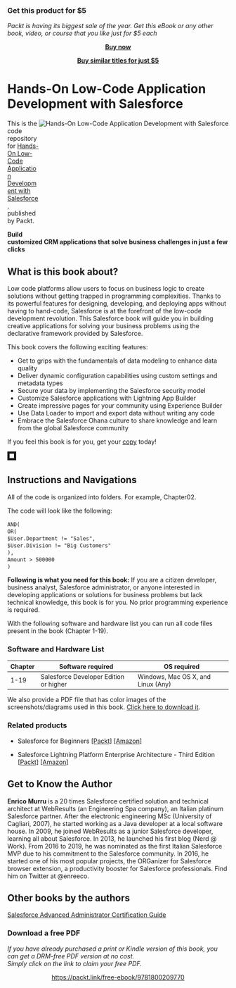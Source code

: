 
### Get this product for $5

<i>Packt is having its biggest sale of the year. Get this eBook or any other book, video, or course that you like just for $5 each</i>


<b><p align='center'>[Buy now](https://packt.link/9781800209770)</p></b>


<b><p align='center'>[Buy similar titles for just $5](https://subscription.packtpub.com/search)</p></b>


# Hands-On Low-Code Application Development with Salesforce

<a href="https://www.packtpub.com/product/hands-on-low-code-application-development-with-salesforce/9781800209770?utm_source=github&utm_medium=repository&utm_campaign=9781800209770"><img src="https://static.packt-cdn.com/products/9781800209770/cover/smaller" alt="Hands-On Low-Code Application Development with Salesforce" height="256px" align="right"></a>

This is the code repository for [Hands-On Low-Code Application Development with Salesforce](https://www.packtpub.com/product/hands-on-low-code-application-development-with-salesforce/9781800209770?utm_source=github&utm_medium=repository&utm_campaign=9781800209770), published by Packt.

**Build customized CRM applications that solve business challenges in just a few clicks**

## What is this book about?
Low code platforms allow users to focus on business logic to create solutions without getting trapped in programming complexities. Thanks to its powerful features for designing, developing, and deploying apps without having to hand-code, Salesforce is at the forefront of the low-code development revolution. This Salesforce book will guide you in building creative applications for solving your business problems using the declarative framework provided by Salesforce. 

This book covers the following exciting features:
* Get to grips with the fundamentals of data modeling to enhance data quality
* Deliver dynamic configuration capabilities using custom settings and metadata types
* Secure your data by implementing the Salesforce security model
* Customize Salesforce applications with Lightning App Builder
* Create impressive pages for your community using Experience Builder
* Use Data Loader to import and export data without writing any code
* Embrace the Salesforce Ohana culture to share knowledge and learn from the global Salesforce community

If you feel this book is for you, get your [copy](https://www.amazon.com/dp/1800209770) today!

<a href="https://www.packtpub.com/?utm_source=github&utm_medium=banner&utm_campaign=GitHubBanner"><img src="https://raw.githubusercontent.com/PacktPublishing/GitHub/master/GitHub.png" 
alt="https://www.packtpub.com/" border="5" /></a>

## Instructions and Navigations
All of the code is organized into folders. For example, Chapter02.

The code will look like the following:
```
AND(
OR(
$User.Department != "Sales",
$User.Division != "Big Customers"
),
Amount > 500000
)
```

**Following is what you need for this book:**
If you are a citizen developer, business analyst, Salesforce administrator, or anyone interested in developing applications or solutions for business problems but lack technical knowledge, this book is for you. No prior programming experience is required.

With the following software and hardware list you can run all code files present in the book (Chapter 1-19).
### Software and Hardware List
| Chapter | Software required | OS required |
| -------- | ------------------------------------ | ----------------------------------- |
| 1-19  | Salesforce Developer Edition or higher | Windows, Mac OS X, and Linux (Any) |

We also provide a PDF file that has color images of the screenshots/diagrams used in this book. [Click here to download it](https://static.packt-cdn.com/downloads/9781800209770_ColorImages.pdf).

### Related products
* Salesforce for Beginners [[Packt]](https://www.packtpub.com/product/salesforce-for-beginners/9781838986094?utm_source=github&utm_medium=repository&utm_campaign=9781838986094) [[Amazon]](https://www.amazon.com/dp/183898609X)

* Salesforce Lightning Platform Enterprise Architecture - Third Edition [[Packt]](https://www.packtpub.com/product/salesforce-lightning-platform-enterprise-architecture-third-edition/9781789956719?utm_source=github&utm_medium=repository&utm_campaign=9781789956719) [[Amazon]](https://www.amazon.com/dp/1789956714)


## Get to Know the Author
**Enrico Murru**
is a 20 times Salesforce certified solution and technical architect at WebResults (an Engineering Spa company), an Italian platinum Salesforce partner. After the electronic engineering MSc (University of Cagliari, 2007), he started working as a Java developer at a local software house. In 2009, he joined WebResults as a junior Salesforce developer, learning all about Salesforce. In 2013, he launched his first blog (Nerd @ Work). From 2016 to 2019, he was nominated as the first Italian Salesforce MVP due to his commitment to the Salesforce community. In 2016, he started one of his most popular projects, the ORGanizer for Salesforce browser extension, a productivity booster for Salesforce professionals. Find him on Twitter at @enreeco.

## Other books by the authors
[Salesforce Advanced Administrator Certification Guide](https://www.packtpub.com/virtualization-and-cloud/salesforce-advanced-administrator-certification-guide?utm_source=github&utm_medium=repository&utm_campaign=9781838643898)

### Download a free PDF

 <i>If you have already purchased a print or Kindle version of this book, you can get a DRM-free PDF version at no cost.<br>Simply click on the link to claim your free PDF.</i>
<p align="center"> <a href="https://packt.link/free-ebook/9781800209770">https://packt.link/free-ebook/9781800209770 </a> </p>